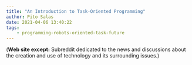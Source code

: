 ```yaml
---
title: "An Introduction to Task-Oriented Programming"
author: Pito Salas
date: 2021-04-06 13:40:22
tags:
    - programming-robots-oriented-task-future
---
```



(**Web site except:** Subreddit dedicated to the news and discussions about the creation and use of technology and its surrounding issues.) 
